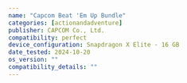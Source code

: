 ```yaml
---
name: "Capcom Beat 'Em Up Bundle"
categories: [actionandadventure]
publisher: CAPCOM Co., Ltd.
compatibility: perfect
device_configuration: Snapdragon X Elite - 16 GB
date_tested: 2024-10-20
os_version: ""
compatibility_details: ""
---
```

